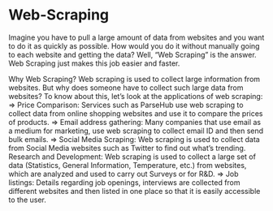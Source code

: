 # Web-Scraping
Imagine you have to pull a large amount of data from websites and you want to do it as quickly as possible. How would you do it without 
manually going to each website and getting the data? Well, “Web Scraping” is the answer. Web Scraping just makes this job easier and 
faster. 

Why Web Scraping?
Web scraping is used to collect large information from websites. But why does someone have to collect such large data from websites? To 
know about this, let’s look at the applications of web scraping:
=> Price Comparison: Services such as ParseHub use web scraping to collect data from online shopping websites and use it to compare the 
  prices of products.
=> Email address gathering: Many companies that use email as a medium for marketing, use web scraping to collect email ID and then send 
  bulk emails.
=> Social Media Scraping: Web scraping is used to collect data from Social Media websites such as Twitter to find out what’s trending.
  Research and Development: Web scraping is used to collect a large set of data (Statistics, General Information, Temperature, etc.) from 
websites, which are analyzed and used to carry out Surveys or for R&D.
=> Job listings: Details regarding job openings, interviews are collected from different websites and then listed in one place so that 
  it is easily accessible to the user.
